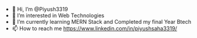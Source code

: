 - 👋 Hi, I’m @Piyush3319
- 👀 I’m interested in Web Technologies
- 🌱 I’m currently learning MERN Stack and Completed my final Year Btech 
- 📫 How to reach me https://www.linkedin.com/in/piyushsaha3319/

<!---
Piyush3319/Piyush3319 is a ✨ special ✨ repository because its `README.md` (this file) appears on your GitHub profile.
You can click the Preview link to take a look at your changes.
--->
